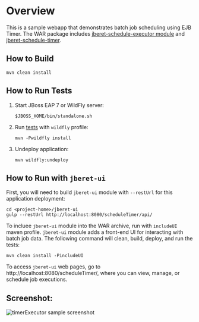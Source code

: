 # Overview

This is a sample webapp that demonstrates batch job scheduling using EJB Timer.
The WAR package includes [jberet-schedule-executor module](https://github.com/jberet/jsr352/tree/master/jberet-schedule/jberet-schedule-executor)
and [jberet-schedule-timer](https://github.com/jberet/jsr352/tree/master/jberet-schedule/jberet-schedule-timer).

## How to Build

    mvn clean install

## How to Run Tests

1. Start JBoss EAP 7 or WildFly server:
    
    ```
    $JBOSS_HOME/bin/standalone.sh
    ```
  
2. Run [tests](https://github.com/jberet/jsr352/blob/master/wildfly-jberet-samples/scheduleTimer/src/test/java/org/jberet/samples/wildfly/schedule/timer/ScheduleTimerIT.java)
    with `wildfly` profile:
    
    ```
    mvn -Pwildfly install
    ```
     
3. Undeploy application:
    
    ```
    mvn wildfly:undeploy
    ```
    
## How to Run with `jberet-ui`

 First, you will need to build `jberet-ui` module with `--restUrl` for this application deployment:
 
 ```
 cd <project-home>/jberet-ui
 gulp --restUrl http://localhost:8080/scheduleTimer/api/
 ```
 
 To incluee `jberet-ui` module into the WAR archive, run with `includeUI`
 maven profile. `jberet-ui` module adds a front-end UI for interacting with 
 batch job data. The following command will clean, build, deploy, and run the tests:
 
 ```
 mvn clean install -PincludeUI
 ```
 
 To access `jberet-ui` web pages, go to http://localhost:8080/scheduleTimer/, where you can 
 view, manage, or schedule job executions.
 
## Screenshot:

![timerExecutor sample screenshot](https://cloud.githubusercontent.com/assets/2079251/14944318/6edf9558-0fbd-11e6-95f2-efaf97e8706a.png)
